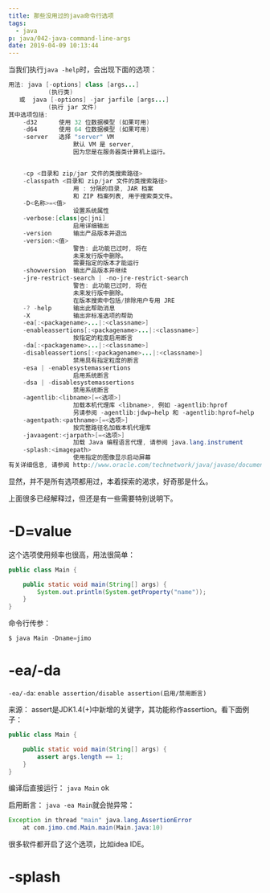 ```yaml
---
title: 那些没用过的java命令行选项
tags:
  - java
p: java/042-java-command-line-args
date: 2019-04-09 10:13:44
---
```


当我们执行`java -help`时，会出现下面的选项：

```java
用法: java [-options] class [args...]
           (执行类)
   或  java [-options] -jar jarfile [args...]
           (执行 jar 文件)
其中选项包括:
    -d32	  使用 32 位数据模型 (如果可用)
    -d64	  使用 64 位数据模型 (如果可用)
    -server	  选择 "server" VM
                  默认 VM 是 server,
                  因为您是在服务器类计算机上运行。


    -cp <目录和 zip/jar 文件的类搜索路径>
    -classpath <目录和 zip/jar 文件的类搜索路径>
                  用 : 分隔的目录, JAR 档案
                  和 ZIP 档案列表, 用于搜索类文件。
    -D<名称>=<值>
                  设置系统属性
    -verbose:[class|gc|jni]
                  启用详细输出
    -version      输出产品版本并退出
    -version:<值>
                  警告: 此功能已过时, 将在
                  未来发行版中删除。
                  需要指定的版本才能运行
    -showversion  输出产品版本并继续
    -jre-restrict-search | -no-jre-restrict-search
                  警告: 此功能已过时, 将在
                  未来发行版中删除。
                  在版本搜索中包括/排除用户专用 JRE
    -? -help      输出此帮助消息
    -X            输出非标准选项的帮助
    -ea[:<packagename>...|:<classname>]
    -enableassertions[:<packagename>...|:<classname>]
                  按指定的粒度启用断言
    -da[:<packagename>...|:<classname>]
    -disableassertions[:<packagename>...|:<classname>]
                  禁用具有指定粒度的断言
    -esa | -enablesystemassertions
                  启用系统断言
    -dsa | -disablesystemassertions
                  禁用系统断言
    -agentlib:<libname>[=<选项>]
                  加载本机代理库 <libname>, 例如 -agentlib:hprof
                  另请参阅 -agentlib:jdwp=help 和 -agentlib:hprof=help
    -agentpath:<pathname>[=<选项>]
                  按完整路径名加载本机代理库
    -javaagent:<jarpath>[=<选项>]
                  加载 Java 编程语言代理, 请参阅 java.lang.instrument
    -splash:<imagepath>
                  使用指定的图像显示启动屏幕
有关详细信息, 请参阅 http://www.oracle.com/technetwork/java/javase/documentation/index.html。
```
显然，并不是所有选项都用过，本着探索的渴求，好奇那是什么。

上面很多已经解释过，但还是有一些需要特别说明下。

# -D<key>=value

这个选项使用频率也很高，用法很简单：
```java
public class Main {

    public static void main(String[] args) {
        System.out.println(System.getProperty("name"));
    }
}
```
命令行传参：

```java
$ java Main -Dname=jimo
```

# -ea/-da

`-ea/-da`: `enable assertion/disable assertion(启用/禁用断言)`

来源： assert是JDK1.4(+)中新增的关键字，其功能称作assertion。看下面例子：
```java
public class Main {

    public static void main(String[] args) {
        assert args.length == 1;
    }
}
```
编译后直接运行： `java Main` ok

启用断言： `java -ea Main`就会抛异常：
```java
Exception in thread "main" java.lang.AssertionError
	at com.jimo.cmd.Main.main(Main.java:10)
```

很多软件都开启了这个选项，比如idea IDE。

# -splash


